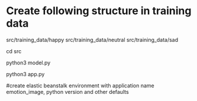 
# Create following structure in training data
src/training_data/happy
src/training_data/neutral
src/training_data/sad

cd src 

python3 model.py 


python3 app.py


#create elastic beanstalk environment  with application name emotion_image, python version and other defaults